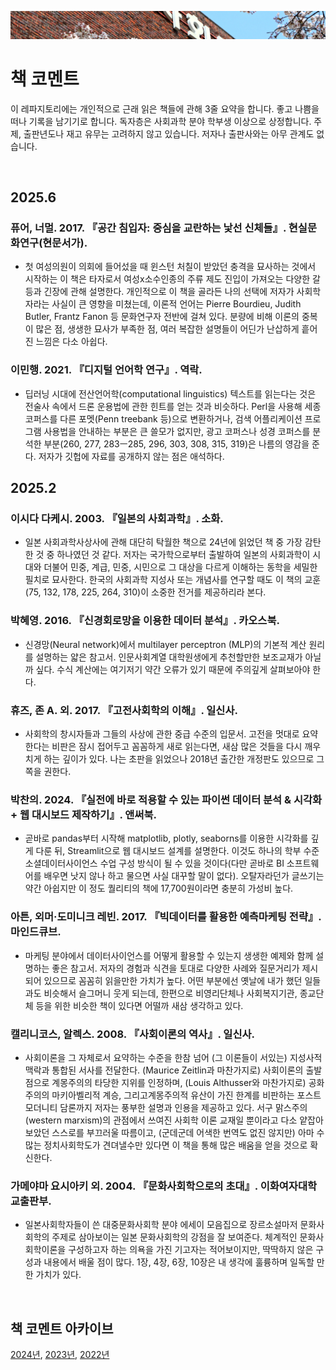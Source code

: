 <p align="center">
  <img src="https://github.com/hxk271/Syllabi/blob/main/sb1.jpg">
</p>

# 책 코멘트

이 레파지토리에는 개인적으로 근래 읽은 책들에 관해 3줄 요약을 합니다. 좋고 나쁨을 떠나 기록을 남기기로 합니다. 독자층은 사회과학 분야 학부생 이상으로 상정합니다. 주제, 출판년도나 재고 유무는 고려하지 않고 있습니다. 저자나 출판사와는 아무 관계도 없습니다.

<br/>

## 2025.6

### 퓨어, 너멀. 2017. 『공간 침입자: 중심을 교란하는 낯선 신체들』. 현실문화연구(현문서가).

- 첫 여성의원이 의회에 들어섰을 때 윈스턴 처칠이 받았던 충격을 묘사하는 것에서 시작하는 이 책은 타자로서 여성x소수인종의 주류 제도 진입이 가져오는 다양한 갈등과 긴장에 관해 설명한다. 개인적으로 이 책을 골라든 나의 선택에 저자가 사회학자라는 사실이 큰 영향을 미쳤는데, 이론적 언어는 Pierre Bourdieu, Judith Butler, Frantz Fanon 등 문화연구자 전반에 걸쳐 있다. 분량에 비해 이론의 중복이 많은 점, 생생한 묘사가 부족한 점, 여러 복잡한 설명들이 어딘가 난삽하게 흩어진 느낌은 다소 아쉽다.

### 이민행. 2021. 『디지털 언어학 연구』. 역락.

- 딥러닝 시대에 전산언어학(computational linguistics) 텍스트를 읽는다는 것은 전술사 속에서 드론 운용법에 관한 힌트를 얻는 것과 비슷하다. Perl을 사용해 세종 코퍼스를 다른 포멧(Penn treebank 등)으로 변환하거나, 검색 어플리케이션 프로그램 사용법을 안내하는 부분은 큰 쓸모가 없지만, 광고 코퍼스나 성경 코퍼스를 분석한 부분(260, 277, 283ㅡ285, 296, 303, 308, 315, 319)은 나름의 영감을 준다. 저자가 깃헙에 자료를 공개하지 않는 점은 애석하다.


## 2025.2

### 이시다 다케시. 2003. 『일본의 사회과학』. 소화.

- 일본 사회과학사상사에 관해 대단히 탁월한 책으로 24년에 읽었던 책 중 가장 감탄한 것 중 하나였던 것 같다. 저자는 국가학으로부터 출발하여 일본의 사회과학이 시대와 더불어 민중, 계급, 민중, 시민으로 그 대상을 다르게 이해하는 동학을 세밀한 필치로 묘사한다. 한국의 사회과학 지성사 또는 개념사를 연구할 때도 이 책의 교훈(75, 132, 178, 225, 264, 310)이 소중한 전거를 제공하리라 본다.


### 박혜영. 2016. 『신경회로망을 이용한 데이터 분석』. 카오스북.

- 신경망(Neural network)에서 multilayer perceptron (MLP)의 기본적 계산 원리를 설명하는 얇은 참고서. 인문사회계열 대학원생에게 추천할만한 보조교재가 아닐까 싶다. 수식 계산에는 여기저기 약간 오류가 있기 때문에 주의깊게 살펴보아야 한다.


### 휴즈, 존 A. 외. 2017. 『고전사회학의 이해』. 일신사.
 
- 사회학의 창시자들과 그들의 사상에 관한 중급 수준의 입문서. 고전을 멋대로 요약한다는 비판은 잠시 접어두고 꼼꼼하게 새로 읽는다면, 새삼 많은 것들을 다시 깨우치게 하는 깊이가 있다. 나는 초판을 읽었으나 2018년 출간한 개정판도 있으므로 그쪽을 권한다.


### 박찬의. 2024. 『실전에 바로 적용할 수 있는 파이썬 데이터 분석 & 시각화 + 웹 대시보드 제작하기』. 앤써북.

- 곧바로 pandas부터 시작해 matplotlib, plotly, seaborns를 이용한 시각화를 깊게 다룬 뒤, Streamlit으로 웹 대시보드 설계를 설명한다. 이것도 하나의 학부 수준 소셜데이터사이언스 수업 구성 방식이 될 수 있을 것이다(다만 곧바로 BI 소프트웨어를 배우면 낫지 않나 하고 물으면 사실 대꾸할 말이 없다). 오탈자라던가 글쓰기는 약간 아쉽지만 이 정도 퀄리티의 책에 17,700원이라면 충분히 가성비 높다.


### 아튼, 외머·도미니크 레빈. 2017. 『빅데이터를 활용한 예측마케팅 전략』. 마인드큐브.
 
- 마케팅 분야에서 데이터사이언스를 어떻게 활용할 수 있는지 생생한 예제와 함께 설명하는 좋은 참고서. 저자의 경험과 식견을 토대로 다양한 사례와 질문거리가 제시되어 있으므로 꼼꼼히 읽을만한 가치가 높다. 어떤 부분에선 옛날에 내가 했던 일들과도 비슷해서 슬그머니 웃게 되는데, 한편으로 비영리단체나 사회복지기관, 종교단체 등을 위한 비슷한 책이 있다면 어떨까 새삼 생각하고 있다.


### 캘리니코스, 알렉스. 2008. 『사회이론의 역사』. 일신사.

- 사회이론을 그 자체로서 요약하는 수준을 한참 넘어 (그 이론들이 서있는) 지성사적 맥락과 통합된 서사를 전달한다. (Maurice Zeitlin과 마찬가지로) 사회이론의 출발점으로 계몽주의의 타당한 지위를 인정하며, (Louis Althusser와 마찬가지로) 공화주의의 마키아벨리적 계승, 그리고계몽주의적 유산이 가진 한계를 비판하는 포스트모더니티 담론까지 저자는 풍부한 설명과 인용을 제공하고 있다. 서구 맑스주의(western marxism)의 관점에서 쓰여진 사회학 이론 교재일 뿐이라고 다소 얕잡아 보았던 스스로를 부끄러울 따름이고, (군데군데 어색한 번역도 없진 않지만) 아마 수많는 정치사회학도가 견뎌낼수만 있다면 이 책을 통해 많은 배움을 얻을 것으로 확신한다.


### 가메야마 요시아키 외. 2004. 『문화사회학으로의 초대』. 이화여자대학교출판부.
 
- 일본사회학자들이 쓴 대중문화사회학 분야 에세이 모음집으로 장르소설마저 문화사회학의 주제로 삼아보이는 일본 문화사회학의 강점을 잘 보여준다. 체계적인 문화사회학이론을 구성하고자 하는 의욕을 가진 기고자는 적어보이지만, 딱딱하지 않은 구성과 내용에서 배울 점이 많다. 1장, 4장, 6장, 10장은 내 생각에 훌륭하며 일독할 만한 가치가 있다.



<br/>

## 책 코멘트 아카이브

[2024년](https://github.com/hxk271/BooksCommented/blob/main/2024.md), [2023년](https://github.com/hxk271/BooksCommented/blob/main/2023.md), [2022년](https://github.com/hxk271/BooksCommented/blob/main/2022.md)
